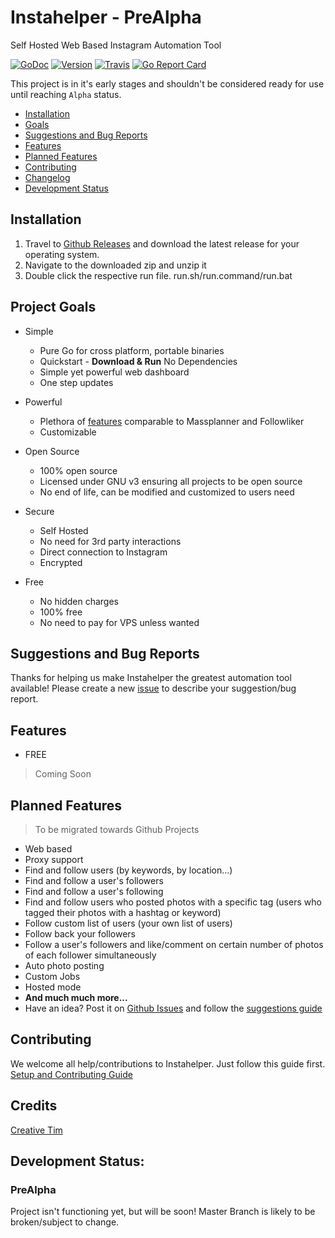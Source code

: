 # Instahelper - PreAlpha
Self Hosted Web Based Instagram Automation Tool

[![GoDoc](https://godoc.org/github.com/socialplanner/instahelper?status.svg)](https://godoc.org/github.com/socialplanner/instahelper) [![Version](https://img.shields.io/badge/version-0.0.1-green.svg)](#development-status) 
[![Travis](https://img.shields.io/travis/socialplanner/instahelper.svg?style=flat)](https://travis-ci.org/socialplanner/instahelper) 
[![Go Report Card](https://goreportcard.com/badge/github.com/socialplanner/instahelper)](https://goreportcard.com/report/github.com/socialplanner/instahelper)

This project is in it's early stages and shouldn't be considered ready for use until reaching `Alpha` status. 

* [Installation](#installation)
* [Goals](#project-goals)
* [Suggestions and Bug Reports](#suggestions-and-bug-reports)
* [Features](#features)
* [Planned Features](#planned-features)
* [Contributing](#contributing)
* [Changelog](#changelog)
* [Development Status](#development-status)

## Installation
1. Travel to [Github Releases](https://github.com/socialplanner/instahelper/releases) and download the latest release for your operating system.
2. Navigate to the downloaded zip and unzip it
3. Double click the respective run file. run.sh/run.command/run.bat

## Project Goals
* Simple
    * Pure Go for cross platform, portable binaries
    * Quickstart - **Download & Run** No Dependencies
    * Simple yet powerful web dashboard
    * One step updates

* Powerful
    * Plethora of [features](#Features) comparable to Massplanner and Followliker
    * Customizable

* Open Source
    * 100% open source
    * Licensed under GNU v3 ensuring all projects to be open source
    * No end of life, can be modified and customized to users need

* Secure
    * Self Hosted
    * No need for 3rd party interactions
    * Direct connection to Instagram
    * Encrypted

* Free
    * No hidden charges
    * 100% free
    * No need to pay for VPS unless wanted

## Suggestions and Bug Reports
Thanks for helping us make Instahelper the greatest automation tool available!
Please create a new [issue](https://github.com/socialplanner/instahelper/issues/new) to describe your suggestion/bug report.

## Features
* FREE
> Coming Soon

## Planned Features
>  To be migrated towards Github Projects
* Web based
* Proxy support
* Find and follow users (by keywords, by location...)
* Find and follow a user's followers
* Find and follow a user's following
* Find and follow users who posted photos with a specific tag (users who tagged their photos with a hashtag or keyword)
* Follow custom list of users (your own list of users)
* Follow back your followers
* Follow a user's followers and like/comment on certain number of photos of each follower simultaneously
* Auto photo posting
* Custom Jobs
* Hosted mode
* **And much much more...**
* Have an idea? Post it on [Github Issues](https://github.com/socialplanner/instahelper/issues) and follow the [suggestions guide]()

## Contributing
We welcome all help/contributions to Instahelper. Just follow this guide first.
[Setup and Contributing Guide](https://github.com/socialplanner/instahelper/blob/master/CONTRIBUTING.md)

## Credits

[Creative Tim](https://github.com/creativetimofficial/material-dashboard/)

## Development Status:
### PreAlpha
Project isn't functioning yet, but will be soon! Master Branch is likely to be broken/subject to change.